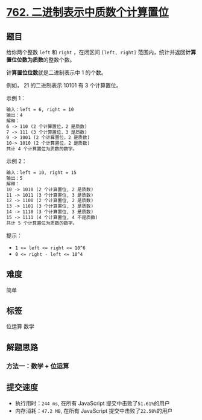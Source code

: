 # [762. 二进制表示中质数个计算置位](https://leetcode-cn.com/problems/prime-number-of-set-bits-in-binary-representation/)

## 题目

给你两个整数 `left` 和 `right` ，在闭区间 `[left, right]` 范围内，统计并返回**计算置位位数为质数**的整数个数。

**计算置位位数**就是二进制表示中 1 的个数。

例如， 21 的二进制表示 10101 有 3 个计算置位。

示例 1：

```txt
输入：left = 6, right = 10
输出：4
解释：
6 -> 110 (2 个计算置位，2 是质数)
7 -> 111 (3 个计算置位，3 是质数)
9 -> 1001 (2 个计算置位，2 是质数)
10-> 1010 (2 个计算置位，2 是质数)
共计 4 个计算置位为质数的数字。
```

示例 2：

```txt
输入：left = 10, right = 15
输出：5
解释：
10 -> 1010 (2 个计算置位, 2 是质数)
11 -> 1011 (3 个计算置位, 3 是质数)
12 -> 1100 (2 个计算置位, 2 是质数)
13 -> 1101 (3 个计算置位, 3 是质数)
14 -> 1110 (3 个计算置位, 3 是质数)
15 -> 1111 (4 个计算置位, 4 不是质数)
共计 5 个计算置位为质数的数字。
```

提示：

- `1 <= left <= right <= 10^6`
- `0 <= right - left <= 10^4`

## 难度

简单

## 标签

位运算 数学

## 解题思路

### 方法一：数学 + 位运算

## 提交速度

- 执行用时：`244 ms`, 在所有 JavaScript 提交中击败了`51.61%`的用户
- 内存消耗：`47.2 MB`, 在所有 JavaScript 提交中击败了`22.58%`的用户
